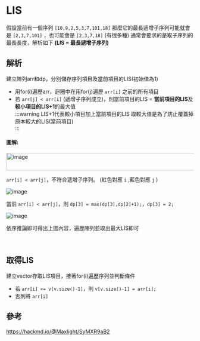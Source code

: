 # LIS
假設當前有一個序列 `[10,9,2,5,3,7,101,18]`
那麼它的最長遞增子序列可能就會是 `[2,3,7,101]` ，也可能會是 `[2,3,7,18]` (有很多種)
通常會要求的是取子序列的最長長度，解析如下
**(LIS = 最長遞增子序列)**

解析
---
建立陣列arr和dp，分別儲存序列項目及當前項目的LIS(初始值為1)
- 用for(i)遍歷arr，迴圈中在用for(j)遍歷 `arr[i]` 之前的所有項目
- 若 `arr[j] < arr[i]` (遞增子序列成立)，則當前項目的LIS = **當前項目的LIS**及**較小項目的LIS+1**的最大值						
:::warning
LIS+1代表較小項目加上當前項目的LIS
取較大值是為了防止覆蓋掉原本較大的LIS(當前項目)								
:::

#### 圖解:

<img width="721" height="47" alt="image" src="https://github.com/user-attachments/assets/556f9f87-0063-4180-ae0e-2d097b2b7527" />


`arr[i] < arr[j]`，不符合遞增子序列。 (紅色對應 `i` ,藍色對應 `j` )


 ![image](https://hackmd.io/_uploads/SJSisxHJgx.png) 


當前 `arr[i] < arr[j]`，則 `dp[3] = max(dp[3],dp[2]+1);`，`dp[3] = 2;`

 ![image](https://hackmd.io/_uploads/H1OpjlSyxe.png) 


依序推論即可得出上圖內容，遍歷陣列並取出最大LIS即可


<br>

取得LIS
---
建立vector存取LIS項目，接著for(i)遍歷序列並判斷條件
- 若 `arr[i] <= v[v.size()-1]`，則 `v[v.size()-1] = arr[i];`
- 否則將 `arr[i]`

參考
---
https://hackmd.io/@Maxlight/SyMXR9aB2
